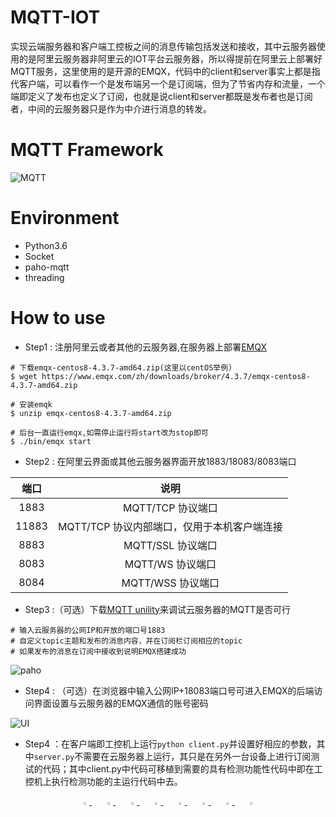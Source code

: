 # MQTT-IOT
实现云端服务器和客户端工控板之间的消息传输包括发送和接收，其中云服务器使用的是阿里云服务器非阿里云的IOT平台云服务器，所以得提前在阿里云上部署好MQTT服务，这里使用的是开源的EMQX，代码中的client和server事实上都是指代客户端，可以看作一个是发布端另一个是订阅端，但为了节省内存和流量，一个端即定义了发布也定义了订阅，也就是说client和server都既是发布者也是订阅者，中间的云服务器只是作为中介进行消息的转发。

# MQTT Framework  
![MQTT](https://z3.ax1x.com/2021/08/18/fIR8dx.jpg)  

# Environment
- Python3.6
- Socket
- paho-mqtt
- threading

# How to use
- Step1 : 注册阿里云或者其他的云服务器,在服务器上部署[EMQX](https://www.emqx.com/zh/downloads?product=broker)
```
# 下载emqx-centos8-4.3.7-amd64.zip(这里以centOS举例)
$ wget https://www.emqx.com/zh/downloads/broker/4.3.7/emqx-centos8-4.3.7-amd64.zip

# 安装emqk
$ unzip emqx-centos8-4.3.7-amd64.zip

# 后台一直运行emqx,如需停止运行将start改为stop即可
$ ./bin/emqx start
```
- Step2 : 在阿里云界面或其他云服务器界面开放1883/18083/8083端口

| 端口 | 说明 |
| :----:| :----: |
| 1883	 | MQTT/TCP 协议端口 |
| 11883	 | MQTT/TCP 协议内部端口，仅用于本机客户端连接 |
| 8883	 | MQTT/SSL 协议端口 |
| 8083	 | MQTT/WS 协议端口	 |
| 8084	 | 	MQTT/WSS 协议端口|

- Step3 :（可选）下载[MQTT unility](https://repo.eclipse.org/content/repositories/paho-releases/org/eclipse/paho/org.eclipse.paho.ui.app/1.1.1/)来调试云服务器的MQTT是否可行
```
# 输入云服务器的公网IP和开放的端口号1883
# 自定义topic主题和发布的消息内容，并在订阅栏订阅相应的topic
# 如果发布的消息在订阅中接收到说明EMQX搭建成功
```
![paho](https://z3.ax1x.com/2021/08/18/fIoF9P.png)
- Step4 : （可选）在浏览器中输入公网IP+18083端口号可进入EMQX的后端访问界面设置与云服务器的EMQX通信的账号密码  

 
![UI](https://z3.ax1x.com/2021/08/18/fIHtHg.png)


- Step4 ：在客户端即工控机上运行```python client.py```并设置好相应的参数，其中```server.py```不需要在云服务器上运行，其只是在另外一台设备上进行订阅测试的代码；其中client.py中代码可移植到需要的具有检测功能性代码中即在工控机上执行检测功能的主运行代码中去。

<div align="center">
    <a href="mailto:Yuri.Fanzhiwei@gmail.com">
        <img src="https://z3.ax1x.com/2021/08/17/f47afP.png" width="3%"/>
    </a>
    <img width="3%" />
    <a href="https://github.com/FanDady">
        <img src="https://z3.ax1x.com/2021/08/17/f45ZCT.png" width="3%"/>
    </a>
    <img width="3%" />
    <a href="https://twitter.com/ZhiweiFan6">
        <img src="https://z3.ax1x.com/2021/08/17/f45rIP.png" width="3%"/>
    </a>
    <img width="3%" />
    <a href="https://www.youtube.com/channel/UCGa3AFKcZCt8btPnHVuKzRw">
        <img src="https://z3.ax1x.com/2021/08/17/f4Ibkt.png" width="3%"/>
    </a>
    <img width="3%" />
    <a href="https://www.facebook.com/profile.php?id=100071474933884">
        <img src="https://z3.ax1x.com/2021/08/17/f4oSmj.png" width="3%"/>
    </a>
    <img width="3%" />
    <a href="https://weibo.com/u/5869896682/home">
        <img src="https://z3.ax1x.com/2021/08/17/f4o97n.png" width="3%"/>
    </a>
    <img width="3%" />
    <a href="https://www.zhihu.com/people/fan-zhi-wei-68">
        <img src="https://z3.ax1x.com/2021/08/17/f4oE1U.png" width="3%"/>
    </a>
    <img width="3%" />
    <a href="https://blog.csdn.net/qq_43711697?spm=1000.2115.3001.5343">
        <img src="https://z3.ax1x.com/2021/08/17/f47j1K.png" width="3%"/>
    </a>
</div>


